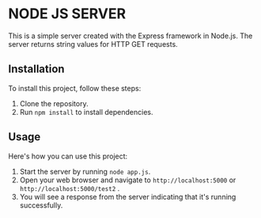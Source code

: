 # NODE JS SERVER

This is a simple server created with the Express framework in Node.js. The server returns string values for HTTP GET requests.

## Installation

To install this project, follow these steps:

1. Clone the repository.
2. Run `npm install` to install dependencies.

## Usage

Here's how you can use this project:

1. Start the server by running `node app.js`.
2. Open your web browser and navigate to `http://localhost:5000` or `http://localhost:5000/test2` .
3. You will see a response from the server indicating that it's running successfully.